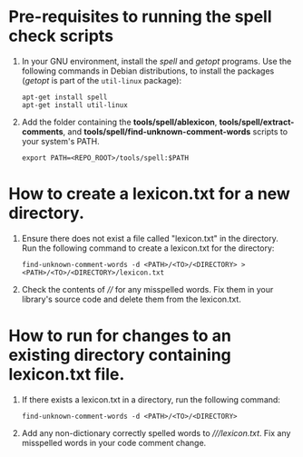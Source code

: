 # Pre-requisites to running the spell check scripts

1. In your GNU environment, install the *spell* and *getopt* programs. Use the following commands in Debian distributions, to install the packages (*getopt* is part of the `util-linux` package):
   ```shell
   apt-get install spell
   apt-get install util-linux
   ```

1. Add the folder containing the **tools/spell/ablexicon**, **tools/spell/extract-comments**, and **tools/spell/find-unknown-comment-words** scripts to your system's PATH.
   ```shell
   export PATH=<REPO_ROOT>/tools/spell:$PATH
   ```

# How to create a lexicon.txt for a new directory.

1. Ensure there does not exist a file called "lexicon.txt" in the directory. Run the following command to create a lexicon.txt for the directory:  
   ```shell
   find-unknown-comment-words -d <PATH>/<TO>/<DIRECTORY> > <PATH>/<TO>/<DIRECTORY>/lexicon.txt
   ```

1. Check the contents of *<PATH>/<TO>/<DIRECTORY>* for any misspelled words. Fix them in your library's source code and delete them from the lexicon.txt.

# How to run for changes to an existing directory containing lexicon.txt file.

1. If there exists a lexicon.txt in a directory, run the following command:
   ```shell
   find-unknown-comment-words -d <PATH>/<TO>/<DIRECTORY>
   ```

1. Add any non-dictionary correctly spelled words to *<PATH>/<TO>/<DIRECTORY>/lexicon.txt*. Fix any misspelled words in your code comment change.